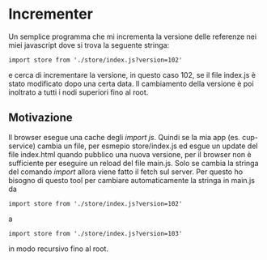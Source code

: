 # Incrementer

Un semplice programma che mi incrementa la versione delle referenze nei 
miei javascript dove si trova la seguente stringa:

    import store from './store/index.js?version=102'
e cerca di incrementare la versione, in questo caso 102, se il file 
index.js è stato modificato dopo una certa data. 
Il cambiamento della versione è poi inoltrato a tutti i nodi superiori
fino al root. 

## Motivazione
Il browser esegue una cache degli _import js_. Quindi se la mia app (es. cup-service) 
cambia un file, per esmepio store/index.js ed esgue un update del file index.html 
quando pubblico una nuova versione, per il browser non è
sufficiente per eseguire un reload del file main.js. Solo se cambia la stringa del comando _import_
allora viene fatto il fetch sul server. Per questo ho bisogno di questo tool per cambiare automaticamente
la stringa in main.js da 

    import store from './store/index.js?version=102'
a

    import store from './store/index.js?version=103'

in modo recursivo fino al root.